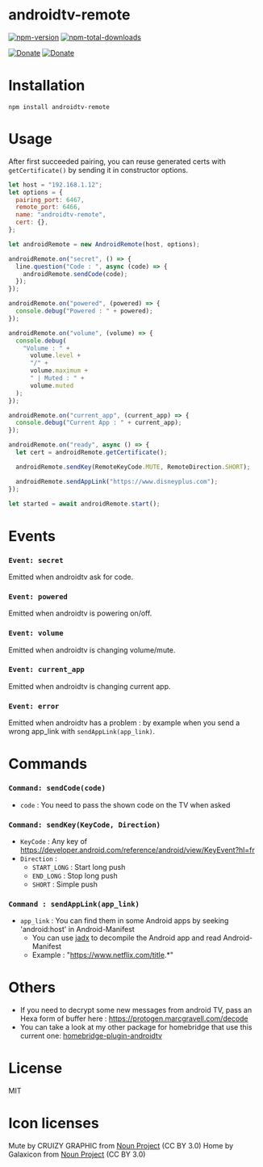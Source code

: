 # androidtv-remote

[![npm-version](https://badgen.net/npm/v/androidtv-remote)](https://www.npmjs.com/package/androidtv-remote)
[![npm-total-downloads](https://badgen.net/npm/dt/androidtv-remote)](https://www.npmjs.com/package/androidtv-remote)

[![Donate](https://badgen.net/badge/paypal/donate?icon=https://simpleicons.now.sh/paypal/fff)](https://www.paypal.com/donate/?hosted_button_id=B8NGNPFGK69BY)
[![Donate](https://badgen.net/badge/buymeacoffee/donate?icon=https://simpleicons.now.sh/buymeacoffee/fff)](https://www.buymeacoffee.com/louis49github)

# Installation

```
npm install androidtv-remote
```

# Usage

After first succeeded pairing, you can reuse generated certs with `getCertificate()` by sending it in constructor options.

```js
let host = "192.168.1.12";
let options = {
  pairing_port: 6467,
  remote_port: 6466,
  name: "androidtv-remote",
  cert: {},
};

let androidRemote = new AndroidRemote(host, options);

androidRemote.on("secret", () => {
  line.question("Code : ", async (code) => {
    androidRemote.sendCode(code);
  });
});

androidRemote.on("powered", (powered) => {
  console.debug("Powered : " + powered);
});

androidRemote.on("volume", (volume) => {
  console.debug(
    "Volume : " +
      volume.level +
      "/" +
      volume.maximum +
      " | Muted : " +
      volume.muted
  );
});

androidRemote.on("current_app", (current_app) => {
  console.debug("Current App : " + current_app);
});

androidRemote.on("ready", async () => {
  let cert = androidRemote.getCertificate();

  androidRemote.sendKey(RemoteKeyCode.MUTE, RemoteDirection.SHORT);

  androidRemote.sendAppLink("https://www.disneyplus.com");
});

let started = await androidRemote.start();
```

# Events

### `Event: secret`

Emitted when androidtv ask for code.

### `Event: powered`

Emitted when androidtv is powering on/off.

### `Event: volume`

Emitted when androidtv is changing volume/mute.

### `Event: current_app`

Emitted when androidtv is changing current app.

### `Event: error`

Emitted when androidtv has a problem : by example when you send a wrong app_link with `sendAppLink(app_link)`.

# Commands

### `Command: sendCode(code)`

- `code` : You need to pass the shown code on the TV when asked

### `Command: sendKey(KeyCode, Direction)`

- `KeyCode` : Any key of https://developer.android.com/reference/android/view/KeyEvent?hl=fr
- `Direction` :
  - `START_LONG` : Start long push
  - `END_LONG` : Stop long push
  - `SHORT` : Simple push

### `Command : sendAppLink(app_link)`

- `app_link` : You can find them in some Android apps by seeking 'android:host' in Android-Manifest
  - You can use [jadx](https://github.com/skylot/jadx) to decompile the Android app and read Android-Manifest
  - Example : "https://www.netflix.com/title.*"

# Others

- If you need to decrypt some new messages from android TV, pass an Hexa form of buffer here : https://protogen.marcgravell.com/decode
- You can take a look at my other package for homebridge that use this current one: [homebridge-plugin-androidtv](https://github.com/louis49/homebridge-plugin-androidtv)

# License

MIT

# Icon licenses

Mute by CRUIZY GRAPHIC from <a href="https://thenounproject.com/browse/icons/term/mute/" target="_blank" title="Mute Icons">Noun Project</a> (CC BY 3.0)
Home by Galaxicon from <a href="https://thenounproject.com/browse/icons/term/home/" target="_blank" title="Home Icons">Noun Project</a> (CC BY 3.0)
